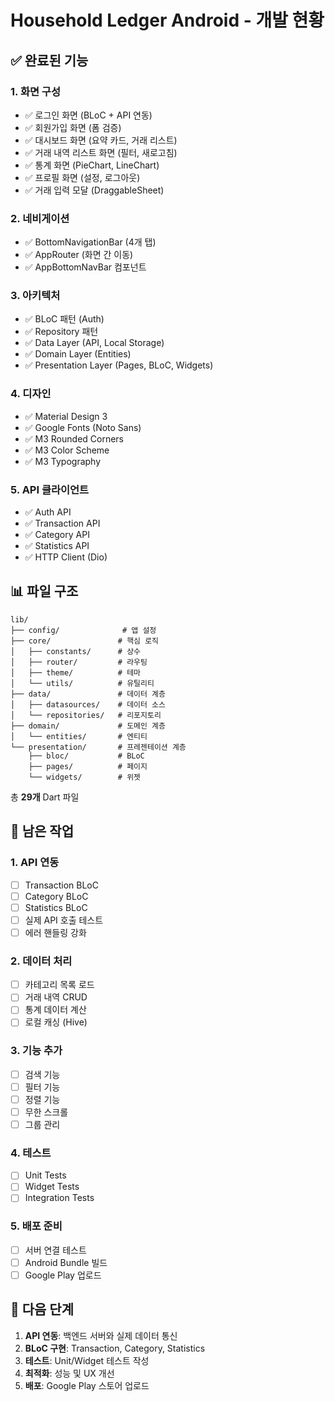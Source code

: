 # Household Ledger Android - 개발 현황

## ✅ 완료된 기능

### 1. 화면 구성
- ✅ 로그인 화면 (BLoC + API 연동)
- ✅ 회원가입 화면 (폼 검증)
- ✅ 대시보드 화면 (요약 카드, 거래 리스트)
- ✅ 거래 내역 리스트 화면 (필터, 새로고침)
- ✅ 통계 화면 (PieChart, LineChart)
- ✅ 프로필 화면 (설정, 로그아웃)
- ✅ 거래 입력 모달 (DraggableSheet)

### 2. 네비게이션
- ✅ BottomNavigationBar (4개 탭)
- ✅ AppRouter (화면 간 이동)
- ✅ AppBottomNavBar 컴포넌트

### 3. 아키텍처
- ✅ BLoC 패턴 (Auth)
- ✅ Repository 패턴
- ✅ Data Layer (API, Local Storage)
- ✅ Domain Layer (Entities)
- ✅ Presentation Layer (Pages, BLoC, Widgets)

### 4. 디자인
- ✅ Material Design 3
- ✅ Google Fonts (Noto Sans)
- ✅ M3 Rounded Corners
- ✅ M3 Color Scheme
- ✅ M3 Typography

### 5. API 클라이언트
- ✅ Auth API
- ✅ Transaction API
- ✅ Category API
- ✅ Statistics API
- ✅ HTTP Client (Dio)

## 📊 파일 구조

```
lib/
├── config/              # 앱 설정
├── core/               # 핵심 로직
│   ├── constants/      # 상수
│   ├── router/         # 라우팅
│   ├── theme/          # 테마
│   └── utils/          # 유틸리티
├── data/               # 데이터 계층
│   ├── datasources/    # 데이터 소스
│   └── repositories/   # 리포지토리
├── domain/             # 도메인 계층
│   └── entities/       # 엔티티
└── presentation/       # 프레젠테이션 계층
    ├── bloc/           # BLoC
    ├── pages/          # 페이지
    └── widgets/        # 위젯
```

총 **29개** Dart 파일

## 🚧 남은 작업

### 1. API 연동
- [ ] Transaction BLoC
- [ ] Category BLoC
- [ ] Statistics BLoC
- [ ] 실제 API 호출 테스트
- [ ] 에러 핸들링 강화

### 2. 데이터 처리
- [ ] 카테고리 목록 로드
- [ ] 거래 내역 CRUD
- [ ] 통계 데이터 계산
- [ ] 로컬 캐싱 (Hive)

### 3. 기능 추가
- [ ] 검색 기능
- [ ] 필터 기능
- [ ] 정렬 기능
- [ ] 무한 스크롤
- [ ] 그룹 관리

### 4. 테스트
- [ ] Unit Tests
- [ ] Widget Tests
- [ ] Integration Tests

### 5. 배포 준비
- [ ] 서버 연결 테스트
- [ ] Android Bundle 빌드
- [ ] Google Play 업로드

## 🎯 다음 단계

1. **API 연동**: 백엔드 서버와 실제 데이터 통신
2. **BLoC 구현**: Transaction, Category, Statistics
3. **테스트**: Unit/Widget 테스트 작성
4. **최적화**: 성능 및 UX 개선
5. **배포**: Google Play 스토어 업로드

